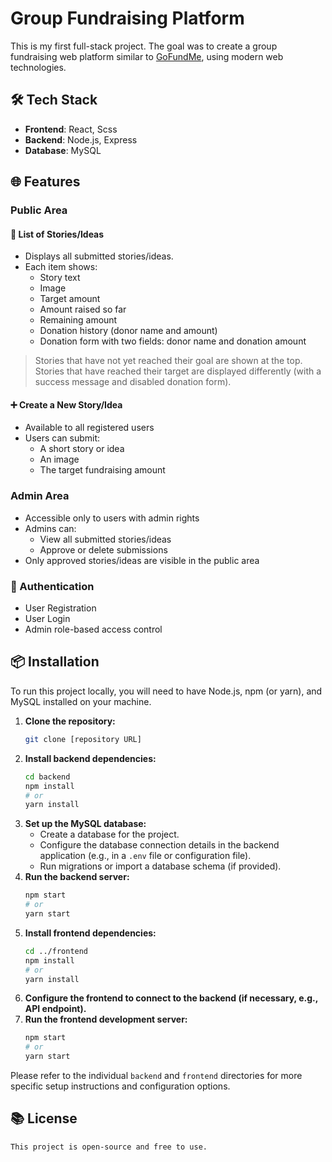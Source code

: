 # Group Fundraising Platform

This is my first full-stack project. The goal was to create a group fundraising web platform similar to [GoFundMe](https://www.gofundme.com/), using modern web technologies.

## 🛠️ Tech Stack

- **Frontend**: React, Scss
- **Backend**: Node.js, Express
- **Database**: MySQL

## 🌐 Features

### Public Area

#### 📜 List of Stories/Ideas
- Displays all submitted stories/ideas.
- Each item shows:
  - Story text
  - Image
  - Target amount
  - Amount raised so far
  - Remaining amount
  - Donation history (donor name and amount)
  - Donation form with two fields: donor name and donation amount

> Stories that have not yet reached their goal are shown at the top.  
> Stories that have reached their target are displayed differently (with a success message and disabled donation form).

#### ➕ Create a New Story/Idea
- Available to all registered users
- Users can submit:
  - A short story or idea
  - An image
  - The target fundraising amount

### Admin Area

- Accessible only to users with admin rights
- Admins can:
  - View all submitted stories/ideas
  - Approve or delete submissions
- Only approved stories/ideas are visible in the public area

### 🔐 Authentication

- User Registration
- User Login
- Admin role-based access control

## 📦 Installation

To run this project locally, you will need to have Node.js, npm (or yarn), and MySQL installed on your machine.

1.  **Clone the repository:**
    ```bash
    git clone [repository URL]
    ```
2.  **Install backend dependencies:**
    ```bash
    cd backend
    npm install
    # or
    yarn install
    ```
3.  **Set up the MySQL database:**
    * Create a database for the project.
    * Configure the database connection details in the backend application (e.g., in a `.env` file or configuration file).
    * Run migrations or import a database schema (if provided).
4.  **Run the backend server:**
    ```bash
    npm start
    # or
    yarn start
    ```
5.  **Install frontend dependencies:**
    ```bash
    cd ../frontend
    npm install
    # or
    yarn install
    ```
6.  **Configure the frontend to connect to the backend (if necessary, e.g., API endpoint).**
7.  **Run the frontend development server:**
    ```bash
    npm start
    # or
    yarn start
    ```

Please refer to the individual `backend` and `frontend` directories for more specific setup instructions and configuration options.

## 📚 License

```text
This project is open-source and free to use.
